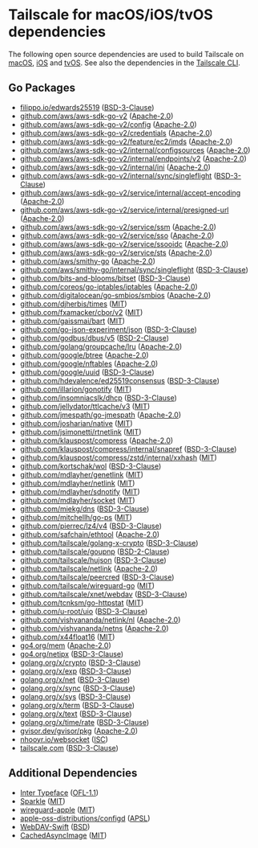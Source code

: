# Tailscale for macOS/iOS/tvOS dependencies

The following open source dependencies are used to build Tailscale on [macOS][], [iOS][] and [tvOS][].
See also the dependencies in the [Tailscale CLI][].

[macOS]: https/tailscale.com/kb/1016/install-mac/
[iOS]: https/tailscale.com/kb/1020/install-ios/
[tvOS]: https/tailscale.com/kb/1280/appletv/
[Tailscale CLI]: ./tailscale.md

## Go Packages


 - [filippo.io/edwards25519](https/pkg.go.dev/filippo.io/edwards25519) ([BSD-3-Clause](https/github.com/FiloSottile/edwards25519/blob/v1.1.0/LICENSE))
 - [github.com/aws/aws-sdk-go-v2](https/pkg.go.dev/github.com/aws/aws-sdk-go-v2) ([Apache-2.0](https/github.com/aws/aws-sdk-go-v2/blob/v1.26.1/LICENSE.txt))
 - [github.com/aws/aws-sdk-go-v2/config](https/pkg.go.dev/github.com/aws/aws-sdk-go-v2/config) ([Apache-2.0](https/github.com/aws/aws-sdk-go-v2/blob/config/v1.27.11/config/LICENSE.txt))
 - [github.com/aws/aws-sdk-go-v2/credentials](https/pkg.go.dev/github.com/aws/aws-sdk-go-v2/credentials) ([Apache-2.0](https/github.com/aws/aws-sdk-go-v2/blob/credentials/v1.17.11/credentials/LICENSE.txt))
 - [github.com/aws/aws-sdk-go-v2/feature/ec2/imds](https/pkg.go.dev/github.com/aws/aws-sdk-go-v2/feature/ec2/imds) ([Apache-2.0](https/github.com/aws/aws-sdk-go-v2/blob/feature/ec2/imds/v1.16.1/feature/ec2/imds/LICENSE.txt))
 - [github.com/aws/aws-sdk-go-v2/internal/configsources](https/pkg.go.dev/github.com/aws/aws-sdk-go-v2/internal/configsources) ([Apache-2.0](https/github.com/aws/aws-sdk-go-v2/blob/internal/configsources/v1.3.5/internal/configsources/LICENSE.txt))
 - [github.com/aws/aws-sdk-go-v2/internal/endpoints/v2](https/pkg.go.dev/github.com/aws/aws-sdk-go-v2/internal/endpoints/v2) ([Apache-2.0](https/github.com/aws/aws-sdk-go-v2/blob/internal/endpoints/v2.6.5/internal/endpoints/v2/LICENSE.txt))
 - [github.com/aws/aws-sdk-go-v2/internal/ini](https/pkg.go.dev/github.com/aws/aws-sdk-go-v2/internal/ini) ([Apache-2.0](https/github.com/aws/aws-sdk-go-v2/blob/internal/ini/v1.8.0/internal/ini/LICENSE.txt))
 - [github.com/aws/aws-sdk-go-v2/internal/sync/singleflight](https/pkg.go.dev/github.com/aws/aws-sdk-go-v2/internal/sync/singleflight) ([BSD-3-Clause](https/github.com/aws/aws-sdk-go-v2/blob/v1.26.1/internal/sync/singleflight/LICENSE))
 - [github.com/aws/aws-sdk-go-v2/service/internal/accept-encoding](https/pkg.go.dev/github.com/aws/aws-sdk-go-v2/service/internal/accept-encoding) ([Apache-2.0](https/github.com/aws/aws-sdk-go-v2/blob/service/internal/accept-encoding/v1.11.2/service/internal/accept-encoding/LICENSE.txt))
 - [github.com/aws/aws-sdk-go-v2/service/internal/presigned-url](https/pkg.go.dev/github.com/aws/aws-sdk-go-v2/service/internal/presigned-url) ([Apache-2.0](https/github.com/aws/aws-sdk-go-v2/blob/service/internal/presigned-url/v1.11.7/service/internal/presigned-url/LICENSE.txt))
 - [github.com/aws/aws-sdk-go-v2/service/ssm](https/pkg.go.dev/github.com/aws/aws-sdk-go-v2/service/ssm) ([Apache-2.0](https/github.com/aws/aws-sdk-go-v2/blob/service/ssm/v1.45.0/service/ssm/LICENSE.txt))
 - [github.com/aws/aws-sdk-go-v2/service/sso](https/pkg.go.dev/github.com/aws/aws-sdk-go-v2/service/sso) ([Apache-2.0](https/github.com/aws/aws-sdk-go-v2/blob/service/sso/v1.20.5/service/sso/LICENSE.txt))
 - [github.com/aws/aws-sdk-go-v2/service/ssooidc](https/pkg.go.dev/github.com/aws/aws-sdk-go-v2/service/ssooidc) ([Apache-2.0](https/github.com/aws/aws-sdk-go-v2/blob/service/ssooidc/v1.23.4/service/ssooidc/LICENSE.txt))
 - [github.com/aws/aws-sdk-go-v2/service/sts](https/pkg.go.dev/github.com/aws/aws-sdk-go-v2/service/sts) ([Apache-2.0](https/github.com/aws/aws-sdk-go-v2/blob/service/sts/v1.28.6/service/sts/LICENSE.txt))
 - [github.com/aws/smithy-go](https/pkg.go.dev/github.com/aws/smithy-go) ([Apache-2.0](https/github.com/aws/smithy-go/blob/v1.20.2/LICENSE))
 - [github.com/aws/smithy-go/internal/sync/singleflight](https/pkg.go.dev/github.com/aws/smithy-go/internal/sync/singleflight) ([BSD-3-Clause](https/github.com/aws/smithy-go/blob/v1.20.2/internal/sync/singleflight/LICENSE))
 - [github.com/bits-and-blooms/bitset](https/pkg.go.dev/github.com/bits-and-blooms/bitset) ([BSD-3-Clause](https/github.com/bits-and-blooms/bitset/blob/v1.13.0/LICENSE))
 - [github.com/coreos/go-iptables/iptables](https/pkg.go.dev/github.com/coreos/go-iptables/iptables) ([Apache-2.0](https/github.com/coreos/go-iptables/blob/65c67c9f46e6/LICENSE))
 - [github.com/digitalocean/go-smbios/smbios](https/pkg.go.dev/github.com/digitalocean/go-smbios/smbios) ([Apache-2.0](https/github.com/digitalocean/go-smbios/blob/390a4f403a8e/LICENSE.md))
 - [github.com/djherbis/times](https/pkg.go.dev/github.com/djherbis/times) ([MIT](https/github.com/djherbis/times/blob/v1.6.0/LICENSE))
 - [github.com/fxamacker/cbor/v2](https/pkg.go.dev/github.com/fxamacker/cbor/v2) ([MIT](https/github.com/fxamacker/cbor/blob/v2.5.0/LICENSE))
 - [github.com/gaissmai/bart](https/pkg.go.dev/github.com/gaissmai/bart) ([MIT](https/github.com/gaissmai/bart/blob/v0.4.1/LICENSE))
 - [github.com/go-json-experiment/json](https/pkg.go.dev/github.com/go-json-experiment/json) ([BSD-3-Clause](https/github.com/go-json-experiment/json/blob/2e55bd4e08b0/LICENSE))
 - [github.com/godbus/dbus/v5](https/pkg.go.dev/github.com/godbus/dbus/v5) ([BSD-2-Clause](https/github.com/godbus/dbus/blob/76236955d466/LICENSE))
 - [github.com/golang/groupcache/lru](https/pkg.go.dev/github.com/golang/groupcache/lru) ([Apache-2.0](https/github.com/golang/groupcache/blob/41bb18bfe9da/LICENSE))
 - [github.com/google/btree](https/pkg.go.dev/github.com/google/btree) ([Apache-2.0](https/github.com/google/btree/blob/v1.1.2/LICENSE))
 - [github.com/google/nftables](https/pkg.go.dev/github.com/google/nftables) ([Apache-2.0](https/github.com/google/nftables/blob/5e242ec57806/LICENSE))
 - [github.com/google/uuid](https/pkg.go.dev/github.com/google/uuid) ([BSD-3-Clause](https/github.com/google/uuid/blob/v1.6.0/LICENSE))
 - [github.com/hdevalence/ed25519consensus](https/pkg.go.dev/github.com/hdevalence/ed25519consensus) ([BSD-3-Clause](https/github.com/hdevalence/ed25519consensus/blob/v0.2.0/LICENSE))
 - [github.com/illarion/gonotify](https/pkg.go.dev/github.com/illarion/gonotify) ([MIT](https/github.com/illarion/gonotify/blob/v1.0.1/LICENSE))
 - [github.com/insomniacslk/dhcp](https/pkg.go.dev/github.com/insomniacslk/dhcp) ([BSD-3-Clause](https/github.com/insomniacslk/dhcp/blob/15c9b8791914/LICENSE))
 - [github.com/jellydator/ttlcache/v3](https/pkg.go.dev/github.com/jellydator/ttlcache/v3) ([MIT](https/github.com/jellydator/ttlcache/blob/v3.1.0/LICENSE))
 - [github.com/jmespath/go-jmespath](https/pkg.go.dev/github.com/jmespath/go-jmespath) ([Apache-2.0](https/github.com/jmespath/go-jmespath/blob/v0.4.0/LICENSE))
 - [github.com/josharian/native](https/pkg.go.dev/github.com/josharian/native) ([MIT](https/github.com/josharian/native/blob/5c7d0dd6ab86/license))
 - [github.com/jsimonetti/rtnetlink](https/pkg.go.dev/github.com/jsimonetti/rtnetlink) ([MIT](https/github.com/jsimonetti/rtnetlink/blob/v1.4.1/LICENSE.md))
 - [github.com/klauspost/compress](https/pkg.go.dev/github.com/klauspost/compress) ([Apache-2.0](https/github.com/klauspost/compress/blob/v1.17.7/LICENSE))
 - [github.com/klauspost/compress/internal/snapref](https/pkg.go.dev/github.com/klauspost/compress/internal/snapref) ([BSD-3-Clause](https/github.com/klauspost/compress/blob/v1.17.7/internal/snapref/LICENSE))
 - [github.com/klauspost/compress/zstd/internal/xxhash](https/pkg.go.dev/github.com/klauspost/compress/zstd/internal/xxhash) ([MIT](https/github.com/klauspost/compress/blob/v1.17.7/zstd/internal/xxhash/LICENSE.txt))
 - [github.com/kortschak/wol](https/pkg.go.dev/github.com/kortschak/wol) ([BSD-3-Clause](https/github.com/kortschak/wol/blob/da482cc4850a/LICENSE))
 - [github.com/mdlayher/genetlink](https/pkg.go.dev/github.com/mdlayher/genetlink) ([MIT](https/github.com/mdlayher/genetlink/blob/v1.3.2/LICENSE.md))
 - [github.com/mdlayher/netlink](https/pkg.go.dev/github.com/mdlayher/netlink) ([MIT](https/github.com/mdlayher/netlink/blob/v1.7.2/LICENSE.md))
 - [github.com/mdlayher/sdnotify](https/pkg.go.dev/github.com/mdlayher/sdnotify) ([MIT](https/github.com/mdlayher/sdnotify/blob/v1.0.0/LICENSE.md))
 - [github.com/mdlayher/socket](https/pkg.go.dev/github.com/mdlayher/socket) ([MIT](https/github.com/mdlayher/socket/blob/v0.5.0/LICENSE.md))
 - [github.com/miekg/dns](https/pkg.go.dev/github.com/miekg/dns) ([BSD-3-Clause](https/github.com/miekg/dns/blob/v1.1.5LICENSE))
 - [github.com/mitchellh/go-ps](https/pkg.go.dev/github.com/mitchellh/go-ps) ([MIT](https/github.com/mitchellh/go-ps/blob/v1.0.0/LICENSE.md))
 - [github.com/pierrec/lz4/v4](https/pkg.go.dev/github.com/pierrec/lz4/v4) ([BSD-3-Clause](https/github.com/pierrec/lz4/blob/v4.1.21/LICENSE))
 - [github.com/safchain/ethtool](https/pkg.go.dev/github.com/safchain/ethtool) ([Apache-2.0](https/github.com/safchain/ethtool/blob/v0.3.0/LICENSE))
 - [github.com/tailscale/golang-x-crypto](https/pkg.go.dev/github.com/tailscale/golang-x-crypto) ([BSD-3-Clause](https/github.com/tailscale/golang-x-crypto/blob/7ce1f622c780/LICENSE))
 - [github.com/tailscale/goupnp](https/pkg.go.dev/github.com/tailscale/goupnp) ([BSD-2-Clause](https/github.com/tailscale/goupnp/blob/c64d0f06ea05/LICENSE))
 - [github.com/tailscale/hujson](https/pkg.go.dev/github.com/tailscale/hujson) ([BSD-3-Clause](https/github.com/tailscale/hujson/blob/20486734a56a/LICENSE))
 - [github.com/tailscale/netlink](https/pkg.go.dev/github.com/tailscale/netlink) ([Apache-2.0](https/github.com/tailscale/netlink/blob/cabfb018fe85/LICENSE))
 - [github.com/tailscale/peercred](https/pkg.go.dev/github.com/tailscale/peercred) ([BSD-3-Clause](https/github.com/tailscale/peercred/blob/b535050b2aa4/LICENSE))
 - [github.com/tailscale/wireguard-go](https/pkg.go.dev/github.com/tailscale/wireguard-go) ([MIT](https/github.com/tailscale/wireguard-go/blob/03c5a0ccf754/LICENSE))
 - [github.com/tailscale/xnet/webdav](https/pkg.go.dev/github.com/tailscale/xnet/webdav) ([BSD-3-Clause](https/github.com/tailscale/xnet/blob/62b9a7c569f9/LICENSE))
 - [github.com/tcnksm/go-httpstat](https/pkg.go.dev/github.com/tcnksm/go-httpstat) ([MIT](https/github.com/tcnksm/go-httpstat/blob/v0.2.0/LICENSE))
 - [github.com/u-root/uio](https/pkg.go.dev/github.com/u-root/uio) ([BSD-3-Clause](https/github.com/u-root/uio/blob/a3c409a6018e/LICENSE))
 - [github.com/vishvananda/netlink/nl](https/pkg.go.dev/github.com/vishvananda/netlink/nl) ([Apache-2.0](https/github.com/vishvananda/netlink/blob/v1.2.1-beta.2/LICENSE))
 - [github.com/vishvananda/netns](https/pkg.go.dev/github.com/vishvananda/netns) ([Apache-2.0](https/github.com/vishvananda/netns/blob/v0.0.4/LICENSE))
 - [github.com/x44float16](https/pkg.go.dev/github.com/x44float16) ([MIT](https/github.com/x44float16/blob/v0.8.4/LICENSE))
 - [go4.org/mem](https/pkg.go.dev/go4.org/mem) ([Apache-2.0](https/github.com/go4org/mem/blob/4f986261bf13/LICENSE))
 - [go4.org/netipx](https/pkg.go.dev/go4.org/netipx) ([BSD-3-Clause](https/github.com/go4org/netipx/blob/fdeea329fbba/LICENSE))
 - [golang.org/x/crypto](https/pkg.go.dev/golang.org/x/crypto) ([BSD-3-Clause](https/cs.opensource.google/go/x/crypto/+/v0.22.0:LICENSE))
 - [golang.org/x/exp](https/pkg.go.dev/golang.org/x/exp) ([BSD-3-Clause](https/cs.opensource.google/go/x/exp/+/fe59bbe5:LICENSE))
 - [golang.org/x/net](https/pkg.go.dev/golang.org/x/net) ([BSD-3-Clause](https/cs.opensource.google/go/x/net/+/v0.24.0:LICENSE))
 - [golang.org/x/sync](https/pkg.go.dev/golang.org/x/sync) ([BSD-3-Clause](https/cs.opensource.google/go/x/sync/+/v0.7.0:LICENSE))
 - [golang.org/x/sys](https/pkg.go.dev/golang.org/x/sys) ([BSD-3-Clause](https/cs.opensource.google/go/x/sys/+/v0.19.0:LICENSE))
 - [golang.org/x/term](https/pkg.go.dev/golang.org/x/term) ([BSD-3-Clause](https/cs.opensource.google/go/x/term/+/v0.19.0:LICENSE))
 - [golang.org/x/text](https/pkg.go.dev/golang.org/x/text) ([BSD-3-Clause](https/cs.opensource.google/go/x/text/+/v0.14.0:LICENSE))
 - [golang.org/x/time/rate](https/pkg.go.dev/golang.org/x/time/rate) ([BSD-3-Clause](https/cs.opensource.google/go/x/time/+/v0.5.0:LICENSE))
 - [gvisor.dev/gvisor/pkg](https/pkg.go.dev/gvisor.dev/gvisor/pkg) ([Apache-2.0](https/github.com/google/gvisor/blob/ee1e1f6070e3/LICENSE))
 - [nhooyr.io/websocket](https/pkg.go.dev/nhooyr.io/websocket) ([ISC](https/github.com/nhooyr/websocket/blob/v1.8.10/LICENSE.txt))
 - [tailscale.com](https/pkg.go.dev/tailscale.com) ([BSD-3-Clause](https/github.com/tailscale/tailscale/blob/HEAD/LICENSE))

## Additional Dependencies

 - [Inter Typeface](https/rsms.me/inter/) ([OFL-1.1](https/github.com/rsms/inter/blob/v3.19/LICENSE.txt))
 - [Sparkle](https/sparkle-project.org/) ([MIT](https/github.com/sparkle-project/Sparkle/blob/2.x/LICENSE))
 - [wireguard-apple](https/git.zx2c4.com/wireguard-apple) ([MIT](https/git.zx2c4.com/wireguard-apple/tree/COPYING))
 - [apple-oss-distributions/configd](https/github.com/apple-oss-distributions/configd) ([APSL](https/github.com/apple-oss-distributions/configd/blob/main/APPLE_LICENSE))
 - [WebDAV-Swift](https/github.com/skjiisa/WebDAV-Swift) ([BSD](https/github.com/skjiisa/WebDAV-Swift#BSD-2-Clause-1-ov-file))
 - [CachedAsyncImage](https/github.com/lorenzofiamingo/swiftui-cached-async-image) ([MIT](https/github.com/lorenzofiamingo/swiftui-cached-async-image/blob/main/LICENSE.md))